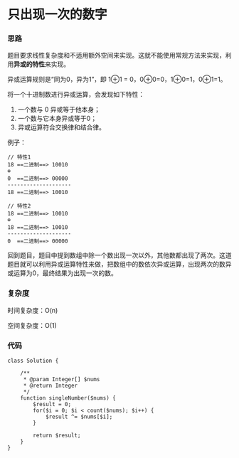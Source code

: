 # 只出现一次的数字

### 思路

题目要求线性复杂度和不适用额外空间来实现。这就不能使用常规方法来实现，利用**异或的特性**来实现。

异或运算规则是“同为0，异为1”，即 1⊕1 = 0，0⊕0=0，1⊕0=1，0⊕1=1。

将一个十进制数进行异或运算，会发现如下特性：

1. 一个数与 0 异或等于他本身；
2. 一个数与它本身异或等于0；
3. 异或运算符合交换律和结合律。

例子：

```
// 特性1
18 ==二进制==> 10010
⊕
0  ==二进制==> 00000
--------------------
18 ==二进制==> 10010
```

```
// 特性2
18 ==二进制==> 10010
⊕
18 ==二进制==> 10010
--------------------
0  ==二进制==> 00000
```

回到题目，题目中提到数组中除一个数出现一次以外，其他数都出现了两次。这道题目就可以利用异或运算特性来做，把数组中的数依次异或运算，出现两次的数异或运算为0，最终结果为出现一次的数。

### 复杂度

时间复杂度：O(n)

空间复杂度：O(1)

### 代码

```
class Solution {

    /**
     * @param Integer[] $nums
     * @return Integer
     */
    function singleNumber($nums) {
        $result = 0;
        for($i = 0; $i < count($nums); $i++) {
            $result ^= $nums[$i];
        }

        return $result;
    }
}
```